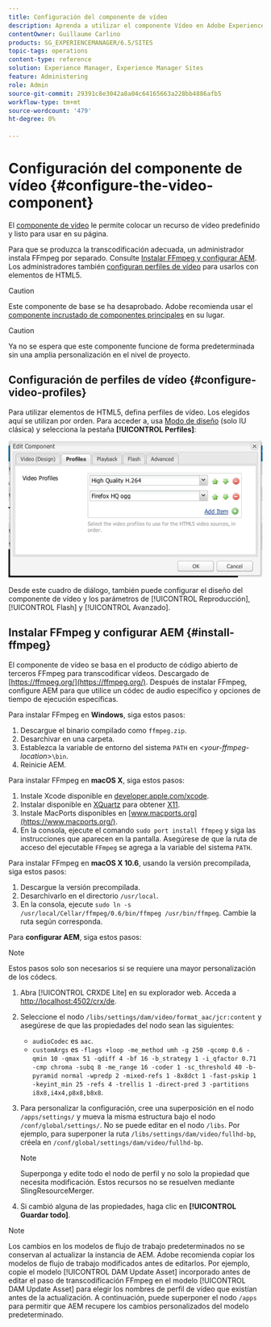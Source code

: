 ```yaml
---
title: Configuración del componente de vídeo
description: Aprenda a utilizar el componente Vídeo en Adobe Experience Manager para colocar un recurso de vídeo predefinido y listo para usar en su página.
contentOwner: Guillaume Carlino
products: SG_EXPERIENCEMANAGER/6.5/SITES
topic-tags: operations
content-type: reference
solution: Experience Manager, Experience Manager Sites
feature: Administering
role: Admin
source-git-commit: 29391c8e3042a8a04c64165663a228bb4886afb5
workflow-type: tm+mt
source-wordcount: '479'
ht-degree: 0%

---
```


# Configuración del componente de vídeo {#configure-the-video-component}

El [componente de vídeo](/help/sites-authoring/default-components-foundation.md#video) le permite colocar un recurso de vídeo predefinido y listo para usar en su página.

Para que se produzca la transcodificación adecuada, un administrador instala FFmpeg por separado. Consulte [Instalar FFmpeg y configurar AEM](#install-ffmpeg). Los administradores también [configuran perfiles de vídeo](#configure-video-profiles) para usarlos con elementos de HTML5.

>[!CAUTION]
>
>Este componente de base se ha desaprobado. Adobe recomienda usar el [componente incrustado de componentes principales](https://experienceleague.adobe.com/docs/experience-manager-core-components/using/wcm-components/embed.html?lang=es) en su lugar.

>[!CAUTION]
>
>Ya no se espera que este componente funcione de forma predeterminada sin una amplia personalización en el nivel de proyecto.

## Configuración de perfiles de vídeo {#configure-video-profiles}

Para utilizar elementos de HTML5, defina perfiles de vídeo. Los elegidos aquí se utilizan por orden. Para acceder a, usa [Modo de diseño](/help/sites-authoring/default-components-designmode.md) (solo IU clásica) y selecciona la pestaña **[!UICONTROL Perfiles]**:

![chlimage_1-317](assets/chlimage_1-317.png)

Desde este cuadro de diálogo, también puede configurar el diseño del componente de vídeo y los parámetros de [!UICONTROL Reproducción], [!UICONTROL Flash] y [!UICONTROL Avanzado].

## Instalar FFmpeg y configurar AEM {#install-ffmpeg}

El componente de vídeo se basa en el producto de código abierto de terceros FFmpeg para transcodificar vídeos. Descargado de [https://ffmpeg.org/](https://ffmpeg.org/). Después de instalar FFmpeg, configure AEM para que utilice un códec de audio específico y opciones de tiempo de ejecución específicas.

Para instalar FFmpeg en **Windows**, siga estos pasos:

1. Descargue el binario compilado como `ffmpeg.zip`.
1. Desarchivar en una carpeta.
1. Establezca la variable de entorno del sistema `PATH` en &lt;*your-ffmpeg-location*>`\bin`.
1. Reinicie AEM.

Para instalar FFmpeg en **macOS X**, siga estos pasos:

1. Instale Xcode disponible en [developer.apple.com/xcode](https://developer.apple.com/xcode/).
1. Instalar disponible en [XQuartz](https://www.xquartz.org) para obtener [X11](https://support.apple.com/en-us/100724).
1. Instale MacPorts disponibles en [www.macports.org](https://www.macports.org/).
1. En la consola, ejecute el comando `sudo port install ffmpeg` y siga las instrucciones que aparecen en la pantalla. Asegúrese de que la ruta de acceso del ejecutable `FFmpeg` se agrega a la variable del sistema `PATH`.

Para instalar FFmpeg en **macOS X 10.6**, usando la versión precompilada, siga estos pasos:

1. Descargue la versión precompilada.
1. Desarchivarlo en el directorio `/usr/local`.
1. En la consola, ejecute `sudo ln -s /usr/local/Cellar/ffmpeg/0.6/bin/ffmpeg /usr/bin/ffmpeg`. Cambie la ruta según corresponda.

Para **configurar AEM**, siga estos pasos:

>[!NOTE]
>
>Estos pasos solo son necesarios si se requiere una mayor personalización de los códecs.

1. Abra [!UICONTROL CRXDE Lite] en su explorador web. Acceda a [http://localhost:4502/crx/de](http://localhost:4502/crx/de).
2. Seleccione el nodo `/libs/settings/dam/video/format_aac/jcr:content` y asegúrese de que las propiedades del nodo sean las siguientes:

   * `audioCodec` es `aac`.
   * `customArgs` es `-flags +loop -me_method umh -g 250 -qcomp 0.6 -qmin 10 -qmax 51 -qdiff 4 -bf 16 -b_strategy 1 -i_qfactor 0.71 -cmp chroma -subq 8 -me_range 16 -coder 1 -sc_threshold 40 -b-pyramid normal -wpredp 2 -mixed-refs 1 -8x8dct 1 -fast-pskip 1 -keyint_min 25 -refs 4 -trellis 1 -direct-pred 3 -partitions i8x8,i4x4,p8x8,b8x8`.

3. Para personalizar la configuración, cree una superposición en el nodo `/apps/settings/` y mueva la misma estructura bajo el nodo `/conf/global/settings/`. No se puede editar en el nodo `/libs`. Por ejemplo, para superponer la ruta `/libs/settings/dam/video/fullhd-bp`, créela en `/conf/global/settings/dam/video/fullhd-bp`.

   >[!NOTE]
   >
   >Superponga y edite todo el nodo de perfil y no solo la propiedad que necesita modificación. Estos recursos no se resuelven mediante SlingResourceMerger.

4. Si cambió alguna de las propiedades, haga clic en **[!UICONTROL Guardar todo]**.

>[!NOTE]
>
>Los cambios en los modelos de flujo de trabajo predeterminados no se conservan al actualizar la instancia de AEM. Adobe recomienda copiar los modelos de flujo de trabajo modificados antes de editarlos. Por ejemplo, copie el modelo [!UICONTROL DAM Update Asset] incorporado antes de editar el paso de transcodificación FFmpeg en el modelo [!UICONTROL DAM Update Asset] para elegir los nombres de perfil de vídeo que existían antes de la actualización. A continuación, puede superponer el nodo `/apps` para permitir que AEM recupere los cambios personalizados del modelo predeterminado.
